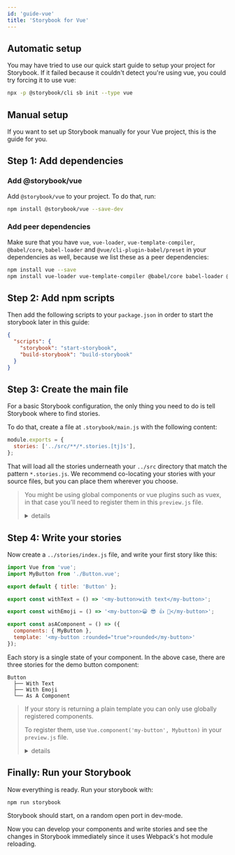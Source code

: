```yaml
---
id: 'guide-vue'
title: 'Storybook for Vue'
---
```


## Automatic setup

You may have tried to use our quick start guide to setup your project for Storybook.
If it failed because it couldn't detect you're using vue, you could try forcing it to use vue:

```sh
npx -p @storybook/cli sb init --type vue
```

## Manual setup

If you want to set up Storybook manually for your Vue project, this is the guide for you.

## Step 1: Add dependencies

### Add @storybook/vue

Add `@storybook/vue` to your project. To do that, run:

```sh
npm install @storybook/vue --save-dev
```

### Add peer dependencies

Make sure that you have `vue`, `vue-loader`, `vue-template-compiler`, `@babel/core`, `babel-loader` and `@vue/cli-plugin-babel/preset` in your dependencies as well, because we list these as a peer dependencies:

```sh
npm install vue --save
npm install vue-loader vue-template-compiler @babel/core babel-loader @vue/cli-plugin-babel/preset --save-dev
```

## Step 2: Add npm scripts

Then add the following scripts to your `package.json` in order to start the storybook later in this guide:

```json
{
  "scripts": {
    "storybook": "start-storybook",
    "build-storybook": "build-storybook"
  }
}
```

## Step 3: Create the main file

For a basic Storybook configuration, the only thing you need to do is tell Storybook where to find stories.

To do that, create a file at `.storybook/main.js` with the following content:

```js
module.exports = {
  stories: ['../src/**/*.stories.[tj]s'],
};
```

That will load all the stories underneath your `../src` directory that match the pattern `*.stories.js`. We recommend co-locating your stories with your source files, but you can place them wherever you choose.

> You might be using global components or vue plugins such as vuex, in that case you'll need to register them in this `preview.js` file.
>
> <details>
>   <summary>details</summary>
>
> ```js
> import { configure } from '@storybook/vue';
>
> import Vue from 'vue';
>
> // Import Vue plugins
> import Vuex from 'vuex';
>
> // Import your global components.
> import Mybutton from '../src/stories/Button.vue';
>
> // Install Vue plugins.
> Vue.use(Vuex);
>
> // Register global components.
> Vue.component('my-button', Mybutton);
>
> configure(require.context('../src', true, /\.stories\.js$/), module);
> ```
>
> This example registered your custom `Button.vue` component, installed the Vuex plugin, and loaded your Storybook stories defined in `../src/index.stories.js`.
>
> All custom components and Vue plugins should be registered before calling `configure()`.
>
> </details>


## Step 4: Write your stories

Now create a `../stories/index.js` file, and write your first story like this:

```js
import Vue from 'vue';
import MyButton from './Button.vue';

export default { title: 'Button' };

export const withText = () => '<my-button>with text</my-button>';

export const withEmoji = () => '<my-button>😀 😎 👍 💯</my-button>';

export const asAComponent = () => ({
  components: { MyButton },
  template: '<my-button :rounded="true">rounded</my-button>'
});
```

Each story is a single state of your component. In the above case, there are three stories for the demo button component:

```plaintext
Button
  ├── With Text
  ├── With Emoji
  └── As A Component
```

> If your story is returning a plain template you can only use globally registered components.
>
> To register them, use `Vue.component('my-button', Mybutton)` in your `preview.js` file.
>
> <details>
>   <summary>details</summary>
>
> If your story returns a plain string like below, you will need to register globally each VueJs component that it uses. 
>
> ```js
> export const withText = () => '<my-component>with text</my-component>';
> ```
>
> In big solutions, globally registered components can conflict with each other.
>
> Here are two other ways to use components in your stories without globally registering them.
>
> - register components locally in the "components" member of the vue component object. See the story "as a component" above.
> - use a JSX render function like below. No need to register anything.
>
> ```jsx
> export const withText = () => ({
>    render: h => <my-component>with text</my-component>
> });
> ```
>
> </details>

## Finally: Run your Storybook

Now everything is ready. Run your storybook with:

```sh
npm run storybook
```

Storybook should start, on a random open port in dev-mode.

Now you can develop your components and write stories and see the changes in Storybook immediately since it uses Webpack's hot module reloading.

